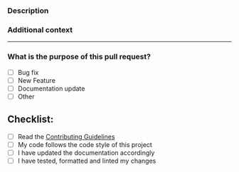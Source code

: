 <!-- Thank you for contributing! -->

### Description

<!-- Please insert your description here and provide especially info about the "what" this PR is solving -->

### Additional context

<!-- e.g. is there anything you'd like reviewers to focus on? -->

---

### What is the purpose of this pull request?

<!-- (put an "X" next to an item) -->

- [ ] Bug fix
- [ ] New Feature
- [ ] Documentation update
- [ ] Other

## Checklist:

<!--- Go over all the following points, and put an `x` in all the boxes that apply. -->
<!--- If you're unsure about any of these, don't hesitate to ask. We're here to help! -->

- [ ] Read the [Contributing Guidelines](../CONTRIBUTING.md)
- [ ] My code follows the code style of this project
- [ ] I have updated the documentation accordingly
- [ ] I have tested, formatted and linted my changes
